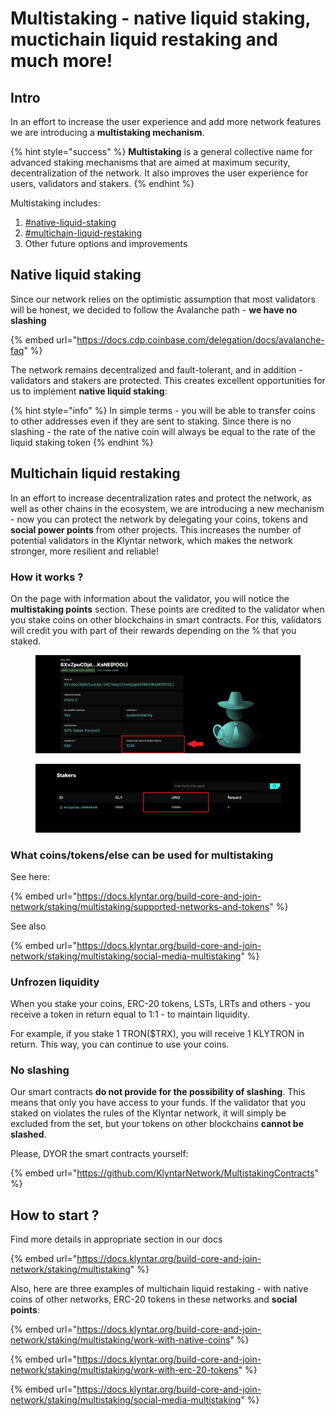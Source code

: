 # Multistaking - native liquid staking, muctichain liquid restaking and much more!

## Intro

In an effort to increase the user experience and add more network features we are introducing a **multistaking mechanism**.

{% hint style="success" %}
**Multistaking** is a general collective name for advanced staking mechanisms that are aimed at maximum security, decentralization of the network. It also improves the user experience for users, validators and stakers.
{% endhint %}

Multistaking includes:

1. [#native-liquid-staking](multistaking-native-liquid-staking-muctichain-liquid-restaking-and-much-more.md#native-liquid-staking "mention")
2. [#multichain-liquid-restaking](multistaking-native-liquid-staking-muctichain-liquid-restaking-and-much-more.md#multichain-liquid-restaking "mention")
3. Other future options and improvements

## Native liquid staking

Since our network relies on the optimistic assumption that most validators will be honest, we decided to follow the Avalanche path - **we have no slashing**

{% embed url="https://docs.cdp.coinbase.com/delegation/docs/avalanche-faq" %}

The network remains decentralized and fault-tolerant, and in addition - validators and stakers are protected. This creates excellent opportunities for us to implement **native liquid staking**:

{% hint style="info" %}
In simple terms - you will be able to transfer coins to other addresses even if they are sent to staking. Since there is no slashing - the rate of the native coin will always be equal to the rate of the liquid staking token
{% endhint %}

## Multichain liquid restaking

In an effort to increase decentralization rates and protect the network, as well as other chains in the ecosystem, we are introducing a new mechanism - now you can protect the network by delegating your coins, tokens and **social power points** from other projects. This increases the number of potential validators in the Klyntar network, which makes the network stronger, more resilient and reliable!

### How it works ?

On the page with information about the validator, you will notice the **multistaking points** section. These points are credited to the validator when you stake coins on other blockchains in smart contracts. For this, validators will credit you with part of their rewards depending on the % that you staked.

<figure><img src="../.gitbook/assets/image (1) (1).png" alt=""><figcaption></figcaption></figure>

<figure><img src="../.gitbook/assets/image (1) (1) (1).png" alt=""><figcaption></figcaption></figure>

### What coins/tokens/else can be used for multistaking

See here:

{% embed url="https://docs.klyntar.org/build-core-and-join-network/staking/multistaking/supported-networks-and-tokens" %}

See also

{% embed url="https://docs.klyntar.org/build-core-and-join-network/staking/multistaking/social-media-multistaking" %}

### Unfrozen liquidity

When you stake your coins, ERC-20 tokens, LSTs, LRTs and others - you receive a token in return equal to 1:1 - to maintain liquidity.

For example, if you stake 1 TRON($TRX), you will receive 1 KLYTRON in return. This way, you can continue to use your coins.

### No slashing

Our smart contracts **do not provide for the possibility of slashing**. This means that only you have access to your funds. If the validator that you staked on violates the rules of the Klyntar network, it will simply be excluded from the set, but your tokens on other blockchains **cannot be slashed**.

Please, DYOR the smart contracts yourself:

{% embed url="https://github.com/KlyntarNetwork/MultistakingContracts" %}

## How to start ?

Find more details in appropriate section in our docs

{% embed url="https://docs.klyntar.org/build-core-and-join-network/staking/multistaking" %}

Also, here are three examples of multichain liquid restaking - with native coins of other networks, ERC-20 tokens in these networks and **social points**:

{% embed url="https://docs.klyntar.org/build-core-and-join-network/staking/multistaking/work-with-native-coins" %}

{% embed url="https://docs.klyntar.org/build-core-and-join-network/staking/multistaking/work-with-erc-20-tokens" %}

{% embed url="https://docs.klyntar.org/build-core-and-join-network/staking/multistaking/social-media-multistaking" %}
